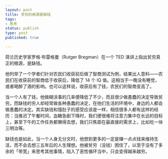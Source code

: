 ```yaml
--- 
layout: post
title: 贫穷的根源是缺钱
tags: 
- 思考
status: publish
type: post
published: true

---
```


荷兰历史学家罗格·布雷格曼（Rutger Bregman）在一个 TED 演讲上指出贫穷真正的根源，是缺钱。

他列举了一个学者们针对农民们收获前后做了智商测试为例，结果出人意料——农民们在收获前的智商低于收获后，降低了 14 个 IQ 值。这相当于一晚没有睡觉，或者喝醉了酒的影响。也可以这样说，收获后有了钱，农民们的智商变高了。

当一个人有了钱，他做糊涂事的几率便降低了不少，而且很少做愚蠢的决定导致贫穷。而缺钱的穷人却经常做各种愚蠢的决定，在他们生活的环境中，身边的人都会做愚蠢的决定。其实缺钱和饿肚子的感受应该是一样，相信很多人都有这样的经历：当推迟了午餐时间，血糖急剧下降时，我们便很难将注意力集中在长远的目标上，甚至下午的工作任务都懒得去想，我们只焦距在最直接的需求上，比如吃一块三明治等。

缺钱也是如此，当一个人身无分文时，他想到更多的一定是赚一点点钱来维持生活，而不会去想三五年后的人生理想。他被贫穷（没钱）困住了，以至于没有了多余的「带宽」来思考其他事情，陷入了恶性循环当中，只会变得越来越穷。
